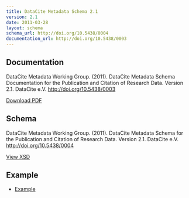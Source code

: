 ```yaml
---
title: DataCite Metadata Schema 2.1
version: 2.1
date: 2011-03-28
layout: schema
schema_url: http://doi.org/10.5438/0004
documentation_url: http://doi.org/10.5438/0003
---
```


## Documentation
DataCite Metadata Working Group. (2011). DataCite Metadata Schema Documentation for the Publication and Citation of Research Data. Version 2.1. DataCite e.V. http://doi.org/10.5438/0003

<a href="doc/DataCite-MetadataKernel_v2.1.pdf" class="btn">Download PDF</a>

## Schema
DataCite Metadata Working Group. (2011). DataCite Metadata Schema for the Publication and Citation of Research Data. Version 2.1. DataCite e.V. http://doi.org/10.5438/0004

<a href="metadata.xsd" class="btn">View XSD</a>

## Example

* [Example](example/datacite-metadata-sample-v2.1.xml)
